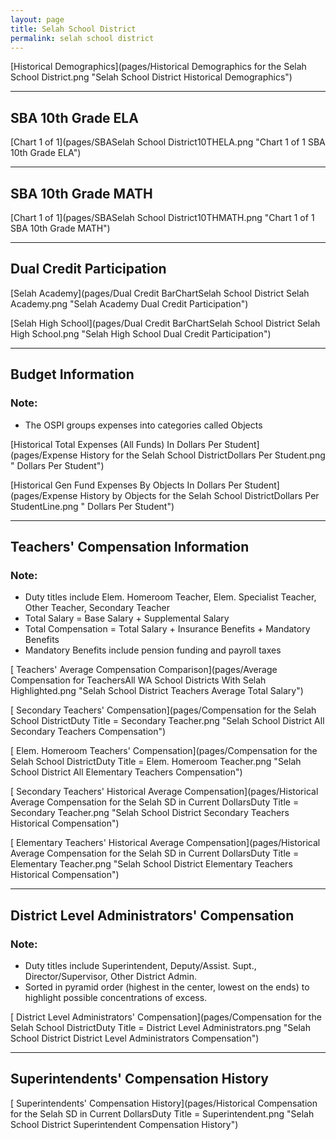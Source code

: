 ```yaml
---
layout: page
title: Selah School District
permalink: selah school district
---
```



[Historical Demographics](pages/Historical Demographics for the Selah School District.png "Selah School District Historical Demographics")

___

## SBA 10th Grade ELA

[Chart 1 of 1](pages/SBASelah School District10THELA.png "Chart 1 of 1 SBA 10th Grade ELA")


___

## SBA 10th Grade MATH

[Chart 1 of 1](pages/SBASelah School District10THMATH.png "Chart 1 of 1 SBA 10th Grade MATH")


___

## Dual Credit Participation

[Selah Academy](pages/Dual Credit BarChartSelah School District Selah Academy.png "Selah Academy Dual Credit Participation")

[Selah High School](pages/Dual Credit BarChartSelah School District Selah High School.png "Selah High School Dual Credit Participation")


___

## Budget Information
### Note:
- The OSPI groups expenses into categories called Objects

[Historical Total Expenses (All Funds) In Dollars Per Student](pages/Expense History for the Selah School DistrictDollars Per Student.png " Dollars Per Student")

[Historical Gen Fund Expenses By Objects In Dollars Per Student](pages/Expense History by Objects for the Selah School DistrictDollars Per StudentLine.png " Dollars Per Student")


___

## Teachers' Compensation Information
### Note:
- Duty titles include Elem. Homeroom Teacher, Elem. Specialist Teacher, Other Teacher, Secondary Teacher
- Total Salary = Base Salary + Supplemental Salary
- Total Compensation = Total Salary + Insurance Benefits + Mandatory Benefits
- Mandatory Benefits include pension funding and payroll taxes

[ Teachers' Average Compensation Comparison](pages/Average Compensation for TeachersAll WA School Districts With Selah Highlighted.png "Selah School District Teachers Average Total Salary")

[ Secondary Teachers' Compensation](pages/Compensation for the Selah School DistrictDuty Title = Secondary Teacher.png "Selah School District All Secondary Teachers Compensation")

[ Elem. Homeroom Teachers' Compensation](pages/Compensation for the Selah School DistrictDuty Title = Elem. Homeroom Teacher.png "Selah School District All Elementary Teachers Compensation")

[ Secondary Teachers' Historical Average Compensation](pages/Historical Average Compensation for the Selah SD in Current DollarsDuty Title = Secondary Teacher.png "Selah School District Secondary Teachers Historical Compensation")

[ Elementary Teachers' Historical Average Compensation](pages/Historical Average Compensation for the Selah SD in Current DollarsDuty Title = Elementary Teacher.png "Selah School District Elementary Teachers Historical Compensation")


___

## District Level Administrators' Compensation

### Note:
- Duty titles include Superintendent, Deputy/Assist. Supt., Director/Supervisor, Other District Admin.
- Sorted in pyramid order (highest in the center, lowest on the ends) to highlight possible concentrations of excess.

[ District Level Administrators' Compensation](pages/Compensation for the Selah School DistrictDuty Title = District Level Administrators.png "Selah School District District Level Administrators Compensation")


___

## Superintendents' Compensation History

[ Superintendents' Compensation History](pages/Historical Compensation for the Selah SD in Current DollarsDuty Title = Superintendent.png "Selah School District Superintendent Compensation History")


